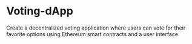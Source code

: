 # Voting-dApp
Create a decentralized voting application where users can vote for their favorite options using Ethereum smart contracts and a user interface.
